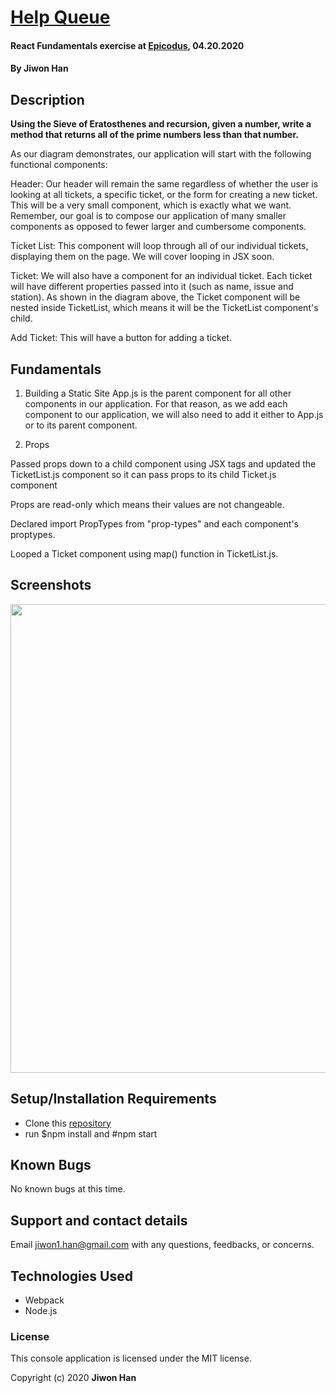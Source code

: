 # [Help Queue](https://github.com/jiwon-seattle/Help-queue-React.git)

#### React Fundamentals exercise at [Epicodus](https://www.epicodus.com/), 04.20.2020

#### By **Jiwon Han**

## Description

**Using the Sieve of Eratosthenes and recursion, given a number, write a method that returns all of the prime numbers less than that number.**

As our diagram demonstrates, our application will start with the following functional components:

Header: Our header will remain the same regardless of whether the user is looking at all tickets, a specific ticket, or the form for creating a new ticket.
This will be a very small component, which is exactly what we want. Remember, our goal is to compose our application of many smaller components as opposed to fewer larger and cumbersome components.

Ticket List: This component will loop through all of our individual tickets, displaying them on the page. We will cover looping in JSX soon.

Ticket: We will also have a component for an individual ticket. Each ticket will have different properties passed into it (such as name, issue and station). As shown in the diagram above, the Ticket component will be nested inside TicketList, which means it will be the TicketList component's child.

Add Ticket: This will have a button for adding a ticket.

## Fundamentals

1. Building a Static Site
App.js is the parent component for all other components in our application. For that reason, as we add each component to our application, we will also need to add it either to App.js or to its parent component.

2. Props

Passed props down to a child component using JSX tags and updated the TicketList.js component so it can pass props to its child Ticket.js component

Props are read-only which means their values are not changeable.

Declared import PropTypes from "prop-types" and each component's proptypes.

Looped a Ticket component using map() function in TicketList.js.
## Screenshots

<image src="help-queue\src\react.jpg" width="750px" />

## Setup/Installation Requirements

- Clone this [repository](https://github.com/jiwon-seattle/Help-queue-React.git) 
- run $npm install and #npm start

## Known Bugs

No known bugs at this time.

## Support and contact details

Email jiwon1.han@gmail.com with any questions, feedbacks, or concerns.

## Technologies Used

- Webpack
- Node.js

### License

This console application is licensed under the MIT license.

Copyright (c) 2020 **Jiwon Han**